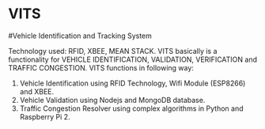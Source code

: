 # VITS

#Vehicle Identification and Tracking System

Technology used: RFID, XBEE, MEAN STACK.
VITS basically is a functionality for VEHICLE IDENTIFICATION, VALIDATION, VERIFICATION and TRAFFIC CONGESTION. VITS functions in following way:
1) Vehicle Identification using RFID Technology, Wifi Module (ESP8266) and XBEE.
2) Vehicle Validation using Nodejs and MongoDB database.
3) Traffic Congestion Resolver using complex algorithms in Python and Raspberry Pi 2.
